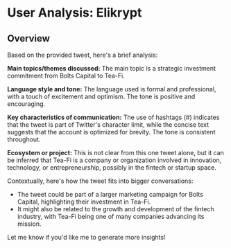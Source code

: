 # User Analysis: Elikrypt

## Overview

Based on the provided tweet, here's a brief analysis:

**Main topics/themes discussed:**
The main topic is a strategic investment commitment from Bolts Capital to Tea-Fi.

**Language style and tone:**
The language used is formal and professional, with a touch of excitement and optimism. The tone is positive and encouraging.

**Key characteristics of communication:**
The use of hashtags (#) indicates that the tweet is part of Twitter's character limit, while the concise text suggests that the account is optimized for brevity. The tone is consistent throughout.

**Ecosystem or project:**
This is not clear from this one tweet alone, but it can be inferred that Tea-Fi is a company or organization involved in innovation, technology, or entrepreneurship, possibly in the fintech or startup space.

Contextually, here's how the tweet fits into bigger conversations:

* The tweet could be part of a larger marketing campaign for Bolts Capital, highlighting their investment in Tea-Fi.
* It might also be related to the growth and development of the fintech industry, with Tea-Fi being one of many companies advancing its mission.

Let me know if you'd like me to generate more insights!